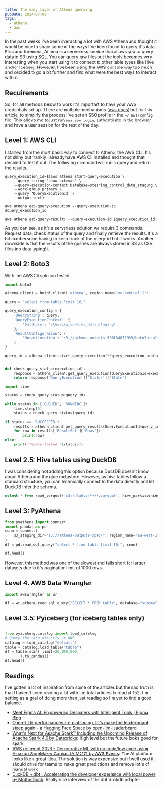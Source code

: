 ```yaml
---
title: The many layer of Athena querying
pubDate: 2024-07-09
tags:
  - athena
  - aws
---
```


In the past weeks I've been interacting a lot with AWS Athena and thought it would be nice to share some of the ways I've been found to query it's data. First and foremost, Athena is a serverless service that allows you to query data in S3 using SQL. You can query raw files but the tools becomes very interesting when you start using it to connect to other table types like Hive and/or Iceberg. However, I've been using the AWS console way too much and decided to go a bit further and find what were the best ways to interact with it.

## Requirements

So, for all methods below to work it's important to have your AWS credentials set up. There are multiple mechanisms ([aws docs](https://docs.aws.amazon.com/cli/v1/userguide/cli-configure-files.html)) but for this article, to simplify the process I've set an SSO profile in the `~/.aws/config` file. This allows me to just run `aws sso login`, authenticate in the browser and have a user session for the rest of the day.

## Level 1: AWS CLI

I started from the most basic way to connect to Athena, the AWS CLI. It's not shiny but frankly I already have AWS Cli installed and thought that decided to test it out. The following command will run a query and return the results.

```shell
query_execution_id=$(aws athena start-query-execution \
    --query-string "show schemas" \
    --query-execution-context Database=steering_control_data_staging \
    --work-group primary \
    --query 'QueryExecutionId' \
    --output text)

aws athena get-query-execution --query-execution-id $query_execution_id

aws athena get-query-results --query-execution-id $query_execution_id
```

As you can see, as it's a serverless solution we require 3 commands. Request data, check status of the query and finally retrieve the results. It's a bit cumbersome having to keep track of the query-id but it works. Another downside is that the results of the queries are always stored in S3 as CSV files (no data typing!).

## Level 2: Boto3

With the AWS Cli solution tested

```python
import boto3

athena_client = boto3.client('athena', region_name='eu-central-1')

query = "select from table limit 10;"

query_execution_config = {
    'QueryString': query,
    'QueryExecutionContext': {
        'Database': 'steering_control_data_staging'
    },
    'ResultConfiguration': {
        'OutputLocation': 's3://athena-outputs-590184071999/boto3results/'
    }
}

query_id = athena_client.start_query_execution(**query_execution_config)['QueryExecutionId']


def check_query_status(execution_id):
    response = athena_client.get_query_execution(QueryExecutionId=execution_id)
    return response['QueryExecution']['Status']['State']

import time

status = check_query_status(query_id)

while status in ['QUEUED', 'RUNNING']:
    time.sleep(5)
    status = check_query_status(query_id)

if status == 'SUCCEEDED':
    results = athena_client.get_query_results(QueryExecutionId=query_id)
    for row in results['ResultSet']['Rows']:
        print(row)
else:
    print(f"Query failed '{status}")
```

## Level 2.5: Hive tables using DuckDB

I was considering not adding this option because DuckDB doesn't know about Athena and the glue metastore. However, as hive tables follow a standard structure, you can technically connect to the data directly and let DuckDB infer the schema.

```sql
select * from read_parquet('s3://table/**/*.parquet', hive_partitioning=1);
```

## Level 3: PyAthena

```python
from pyathena import connect
import pandas as pd
conn = connect(
    s3_staging_dir="s3://athena-outputs-xpto/", region_name="eu-west-1"
)
df = pd.read_sql_query("select * from table limit 10;", conn)

df.head()
```

However, this method was one of the slowest and falls short for larger datasets due to it's pagination limit of 1000 rows.

## Level 4. AWS Data Wrangler

```python
import awswrangler as wr

df = wr.athena.read_sql_query("SELECT * FROM table", database="schema")

```

## Level 3.5: Pyiceberg (for iceberg tables only)

```python

from pyiceberg.catalog import load_catalog
# Query the data directly in AWS
catalog = load_catalog("default")
table = catalog.load_table("table")
df = table.scan( limit=20_000_000,
       ).to_pandas()
df.head()

```

## Readings

I've gotten a lot of inspiration from some of the articles but the sad truth is that I haven't been reading a lot with the total articles to read at 152. I'm setting as a goal of doing more than just reading so I'm yet to find a good balance.

- [Meet Figma AI: Empowering Designers with Intelligent Tools | Figma Blog](https://www.figma.com/blog/introducing-figma-ai/)
- [Open-LLM performances are plateauing, let’s make the leaderboard steep again - a Hugging Face Space by open-llm-leaderboard](https://huggingface.co/spaces/open-llm-leaderboard/blog)
- [What's Next for Apache Spark™ Including the Upcoming Release of Apache Spark 4.0 by Databricks](https://youtube.com/watch?si=pk0ongoWDVxyzUWu&v=S1B0J-uzSDE): High level but the future looks good for spark
- [AWS re:Invent 2023 - Democratize ML with no code/low code using Amazon SageMaker Canvas (AIM217) by AWS Events](https://www.youtube.com/watch?v=GBIkeMemh2E): The AI platform looks like a great idea. The solution is way expensive but if well used it should drive for teams to make great predictions and remove lot's of manual work
- [DuckDB + dbt : Accelerating the developer experience with local power by MotherDuck](https://www.youtube.com/watch?v=Baoay4k2b34): Really nice interview of the dbt duckdb adapter
